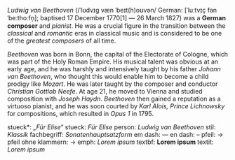
<em class="person">Ludwig van Beethoven</em> (/ˈlʊdvɪɡ væn ˈbeɪt(h)oʊvən/  German:
[ˈluːtvɪç fan ˈbeːthoːfn̩]; baptised 17 December 1770[1] — 26 March
1827) was a <strong>German composer</strong> and <i>pianist</i>. He was a
crucial figure in the transition between the <em class="genre">classical</em> and
<em class="genre">romantic</em> eras in classical music and is considered to be one of
the <em>greatest composers</em> of all time.

<em class="person">Beethoven</em> was born in Bonn, the capital of the Electorate of
Cologne, which was part of the Holy Roman Empire. His musical talent was
obvious at an early age, and he was harshly and intensively taught by
his father <em class="person">Johann van Beethoven</em>, who thought this would enable
him to become a child prodigy like <em class="person">Mozart</em>. He was later taught
by the composer and conductor <em class="person">Christian Gottlob Neefe</em>. At age
21, he moved to Vienna and studied composition with <em class="person">Joseph
Haydn</em>. <em class="person">Beethoven</em> then gained a reputation as a virtuoso
pianist, and he was soon courted by <em class="person">Karl Alois, Prince
Lichnowsky</em> for compositions, which resulted in <em class="piece">Opus 1</em> in 1795.

stueck*: <em class="piece">„Für Elise“</em>
stueck: <em class="piece">Für Elise</em>
person: <em class="person">Ludwig van Beethoven</em>
stil: <em class="genre">Klassik</em>
fachbegriff: <em class="term">Sonatenhauptsatzform</em>
em dash: —
en dash: –
pfeil: ->
pfeil ohne klammern: ->
emph: <em>Lorem ipsum</em>
textbf: <strong>Lorem ipsum</strong>
textit: <i>Lorem ipsum</i>
